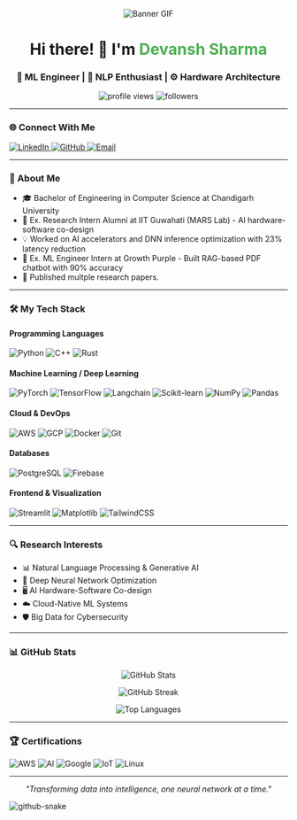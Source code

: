 <p align="center"><img src="https://github.com/Anmol-Baranwal/Cool-GIFs-For-GitHub/assets/74038190/d48893bd-0757-481c-8d7e-ba3e163feae7" alt="Banner GIF" /></p>
<h1 align="center">Hi there! 👋 I'm <span style="color:#4CAF50;">Devansh Sharma</span></h1>
<h3 align="center">🧠 ML Engineer | 🤖 NLP Enthusiast | ⚙️ Hardware Architecture</h3>
<p align="center">
  <img src="https://komarev.com/ghpvc/?username=adawatia&label=Profile%20views&color=0e75b6&style=flat" alt="profile views" />
  <img src="https://img.shields.io/github/followers/adawatia?label=Followers&style=social" alt="followers" />
</p>
<hr />
<h3 align="left">🌐 Connect With Me</h3>
<p align="left">
  <a href="https://linkedin.com/in/adawatia" target="_blank">
    <img src="https://img.shields.io/badge/LinkedIn-0077B5?style=for-the-badge&logo=linkedin&logoColor=white" alt="LinkedIn" />
  </a>
  <a href="https://github.com/adawatia" target="_blank">
    <img src="https://img.shields.io/badge/GitHub-100000?style=for-the-badge&logo=github&logoColor=white" alt="GitHub" />
  </a>
  <a href="mailto:devsarrawatia@gmail.com">
    <img src="https://img.shields.io/badge/Gmail-D14836?style=for-the-badge&logo=gmail&logoColor=white" alt="Email" />
  </a>
</p>
<hr />
<h3 align="left">💼 About Me</h3>

- 🎓 Bachelor of Engineering in Computer Science at Chandigarh University
- 🔬 Ex. Research Intern Alumni at IIT Guwahati (MARS Lab) - AI hardware-software co-design
- 💡 Worked on AI accelerators and DNN inference optimization with 23% latency reduction
- 🤖 Ex. ML Engineer Intern at Growth Purple - Built RAG-based PDF chatbot with 90% accuracy
- 📝 Published multple research papers.

<hr />
<h3 align="left">🛠️ My Tech Stack</h3>
<h4>Programming Languages</h4>
<p align="left">
  <img src="https://img.shields.io/badge/Python-3776AB?style=for-the-badge&logo=python&logoColor=white" alt="Python" />
  <img src="https://img.shields.io/badge/C%2B%2B-00599C?style=for-the-badge&logo=c%2B%2B&logoColor=white" alt="C++" />
  <img src="https://img.shields.io/badge/Rust-000000?style=for-the-badge&logo=rust&logoColor=white" alt="Rust" />
</p>
<h4>Machine Learning / Deep Learning</h4>
<p align="left">
  <img src="https://img.shields.io/badge/PyTorch-EE4C2C?style=for-the-badge&logo=pytorch&logoColor=white" alt="PyTorch" />
  <img src="https://img.shields.io/badge/TensorFlow-FF6F00?style=for-the-badge&logo=tensorflow&logoColor=white" alt="TensorFlow" />
  <img src="https://img.shields.io/badge/Langchain-121D33?style=for-the-badge&logo=chainlink&logoColor=white" alt="Langchain" />
  <img src="https://img.shields.io/badge/ScikitLearn-F7931E?style=for-the-badge&logo=scikit-learn&logoColor=white" alt="Scikit-learn" />
  <img src="https://img.shields.io/badge/NumPy-013243?style=for-the-badge&logo=numpy&logoColor=white" alt="NumPy" />
  <img src="https://img.shields.io/badge/Pandas-150458?style=for-the-badge&logo=pandas&logoColor=white" alt="Pandas" />
</p>
<h4>Cloud & DevOps</h4>
<p align="left">
  <img src="https://img.shields.io/badge/AWS-FF9900?style=for-the-badge&logo=amazonaws&logoColor=white" alt="AWS" />
  <img src="https://img.shields.io/badge/GCP-4285F4?style=for-the-badge&logo=google-cloud&logoColor=white" alt="GCP" />
  <img src="https://img.shields.io/badge/Docker-2496ED?style=for-the-badge&logo=docker&logoColor=white" alt="Docker" />
  <img src="https://img.shields.io/badge/Git-F05032?style=for-the-badge&logo=git&logoColor=white" alt="Git" />
</p>
<h4>Databases</h4>
<p align="left">
  <img src="https://img.shields.io/badge/PostgreSQL-316192?style=for-the-badge&logo=postgresql&logoColor=white" alt="PostgreSQL" />
  <img src="https://img.shields.io/badge/Firebase-FFCA28?style=for-the-badge&logo=firebase&logoColor=black" alt="Firebase" />
</p>
<h4>Frontend & Visualization</h4>
<p align="left">
  <img src="https://img.shields.io/badge/Streamlit-FF4B4B?style=for-the-badge&logo=streamlit&logoColor=white" alt="Streamlit" />
  <img src="https://img.shields.io/badge/Matplotlib-3F4F75?style=for-the-badge&logo=plotly&logoColor=white" alt="Matplotlib" />
  <img src="https://img.shields.io/badge/Tailwind_CSS-38B2AC?style=for-the-badge&logo=tailwind-css&logoColor=white" alt="TailwindCSS" />
</p>
<hr />
<h3 align="left">🔍 Research Interests</h3>
<ul>
  <li>📊 Natural Language Processing & Generative AI</li>
  <li>🧠 Deep Neural Network Optimization</li>
  <li>🖥️ AI Hardware-Software Co-design</li>
  <li>☁️ Cloud-Native ML Systems</li>
  <li>🛡️ Big Data for Cybersecurity</li>
</ul>
<hr />

<h3 align="left">📊 GitHub Stats</h3>
<p align="center">
  <img src="https://github-readme-stats.vercel.app/api?username=adawatia&show_icons=true&theme=radical" alt="GitHub Stats" />
</p>
<p align="center">
  <img src="https://github-readme-streak-stats.herokuapp.com/?user=adawatia&theme=radical" alt="GitHub Streak" />
</p>
<p align="center">
  <img src="https://github-readme-stats.vercel.app/api/top-langs/?username=adawatia&layout=compact&theme=radical" alt="Top Languages" />
</p>
<hr />
<h3 align="left">🏆 Certifications</h3>
<p align="left">
  <img src="https://img.shields.io/badge/AWS_Cloud_Architect-232F3E?style=for-the-badge&logo=amazon-aws&logoColor=white" alt="AWS" />
  <img src="https://img.shields.io/badge/AI_Technologies-4285F4?style=for-the-badge&logo=google-scholar&logoColor=white" alt="AI" />
  <img src="https://img.shields.io/badge/Google_IT_Automation-4285F4?style=for-the-badge&logo=google&logoColor=white" alt="Google" />
  <img src="https://img.shields.io/badge/IoT-003545?style=for-the-badge&logo=arduino&logoColor=white" alt="IoT" />
  <img src="https://img.shields.io/badge/Linux-FCC624?style=for-the-badge&logo=linux&logoColor=black" alt="Linux" />
</p>
<hr />
<p align="center"><em>"Transforming data into intelligence, one neural network at a time."</em></p>
<picture>
  <source media="(prefers-color-scheme: dark)" srcset="https://raw.githubusercontent.com/tobiasmeyhoefer/tobiasmeyhoefer/output/github-snake-dark.svg" />
  <source media="(prefers-color-scheme: light)" srcset="https://raw.githubusercontent.com/tobiasmeyhoefer/tobiasmeyhoefer/output/github-snake.svg" />
  <img alt="github-snake" src="https://raw.githubusercontent.com/tobiasmeyhoefer/tobiasmeyhoefer/output/github-snake.svg" />
</picture>
